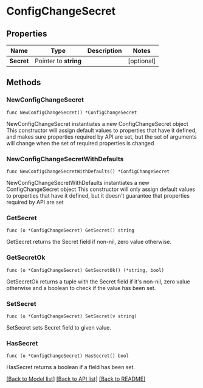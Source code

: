 # ConfigChangeSecret

## Properties

Name | Type | Description | Notes
------------ | ------------- | ------------- | -------------
**Secret** | Pointer to **string** |  | [optional]

## Methods

### NewConfigChangeSecret

`func NewConfigChangeSecret() *ConfigChangeSecret`

NewConfigChangeSecret instantiates a new ConfigChangeSecret object
This constructor will assign default values to properties that have it defined,
and makes sure properties required by API are set, but the set of arguments
will change when the set of required properties is changed

### NewConfigChangeSecretWithDefaults

`func NewConfigChangeSecretWithDefaults() *ConfigChangeSecret`

NewConfigChangeSecretWithDefaults instantiates a new ConfigChangeSecret object
This constructor will only assign default values to properties that have it defined,
but it doesn't guarantee that properties required by API are set

### GetSecret

`func (o *ConfigChangeSecret) GetSecret() string`

GetSecret returns the Secret field if non-nil, zero value otherwise.

### GetSecretOk

`func (o *ConfigChangeSecret) GetSecretOk() (*string, bool)`

GetSecretOk returns a tuple with the Secret field if it's non-nil, zero value otherwise
and a boolean to check if the value has been set.

### SetSecret

`func (o *ConfigChangeSecret) SetSecret(v string)`

SetSecret sets Secret field to given value.

### HasSecret

`func (o *ConfigChangeSecret) HasSecret() bool`

HasSecret returns a boolean if a field has been set.


[[Back to Model list]](../README.md#documentation-for-models) [[Back to API list]](../README.md#documentation-for-api-endpoints) [[Back to README]](../README.md)
